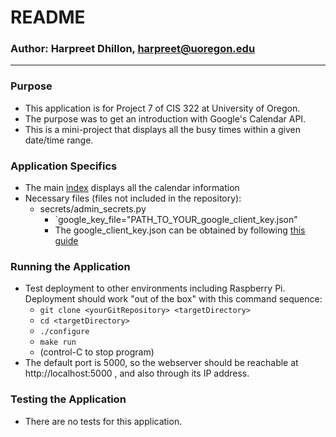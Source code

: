 # README #

### Author: Harpreet Dhillon, harpreet@uoregon.edu ###

---

### Purpose ###
* This application is for Project 7 of CIS 322 at University of Oregon.
* The purpose was to get an introduction with Google's Calendar API.
* This is a mini-project that displays all the busy times within a given date/time range.

### Application Specifics ###
* The main [index](/templates/index.html) displays all the calendar information
* Necessary files (files not included in the repository):
  * secrets/admin_secrets.py
    * `google_key_file="PATH_TO_YOUR_google_client_key.json"
    * The google_client_key.json can be obtained by following [this guide](https://auth0.com/docs/connections/social/google)

### Running the Application ###
* Test deployment to other environments including Raspberry Pi.  Deployment 
  should work "out of the box" with this command sequence:
  * `git clone <yourGitRepository> <targetDirectory>`
  * `cd <targetDirectory>`
  * `./configure`
  * `make run`
  * (control-C to stop program)
* The default port is 5000, so the webserver should be reachable at http://localhost:5000 , and also through its IP address.
 
### Testing the Application ###
* There are no tests for this application.
